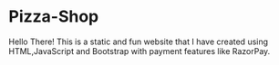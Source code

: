 # Pizza-Shop
Hello There!
This is a static and fun website that I have created using HTML,JavaScript and Bootstrap with payment features like RazorPay.   
